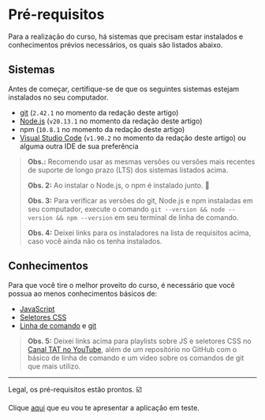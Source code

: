 # Pré-requisitos

Para a realização do curso, há sistemas que precisam estar instalados e conhecimentos prévios necessários, os quais são listados abaixo.

## Sistemas

Antes de começar, certifique-se de que os seguintes sistemas estejam instalados no seu computador.

- [git](https://git-scm.com/) (`2.42.1` no momento da redação deste artigo)
- [Node.js](https://nodejs.org/en/) (`v20.13.1` no momento da redação deste artigo)
- npm (`10.8.1` no momento da redação deste artigo)
- [Visual Studio Code](https://code.visualstudio.com/) (`v1.90.2` no momento da redação deste artigo) ou alguma outra IDE de sua preferência

> **Obs.:** Recomendo usar as mesmas versões ou versões mais recentes de suporte de longo prazo (LTS) dos sistemas listados acima.
>
> **Obs. 2:** Ao instalar o Node.js, o npm é instalado junto. 🎉
>
> **Obs. 3:** Para verificar as versões do git, Node.js e npm instaladas em seu computador, execute o comando `git --version && node --version && npm --version` em seu terminal de linha de comando.
>
> **Obs. 4:** Deixei links para os instaladores na lista de requisitos acima, caso você ainda não os tenha instalados.

## Conhecimentos

Para que você tire o melhor proveito do curso, é necessário que você possua ao menos conhecimentos básicos de:

- [JavaScript](https://www.youtube.com/playlist?list=PL-eblSNRj0QH36XrwvGfhh14GjpG-ViS2)
- [Seletores CSS](https://www.youtube.com/playlist?list=PL-eblSNRj0QHGg3iE2HAtOkzIyNH9DSjL)
- [Linha de comando](https://github.com/wlsf82/linha-de-comando-basico/) e [git](https://youtube.com/live/xmTU2jqLuAc?feature=share)

> **Obs. 5:** Deixei links acima para playlists sobre JS e seletores CSS no [Canal TAT no YouTube](https://youtube.com/@talkingabouttesting), além de um repositório no GitHub com o básico de linha de comando e um vídeo sobre os comandos de git que mais utilizo.

___

Legal, os pré-requisitos estão prontos. ☑️

Clique [aqui](./_the-app_.md) que eu vou te apresentar a aplicação em teste.
